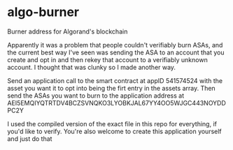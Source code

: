 # algo-burner
Burner address for Algorand's blockchain

Apparently it was a problem that people couldn't verifiably burn ASAs, and the current best way I've seen was sending the ASA to an account that you create and opt in and then rekey that account to a verifiably unknown account. I thought that was clunky so I made another way.

Send an application call to the smart contract at appID 541574524 with the asset you want it to opt into being the firt entry in the assets array. Then send the ASAs you want to burn to the application address at AEI5EMQIYQTRTDV4BCZSVNQKO3LYOBKJAL67YY4OO5WJGC443NOYDDPC2Y

I used the compiled version of the exact file in this repo for everything, if you'd like to verify. You're also welcome to create this application yourself and just do that